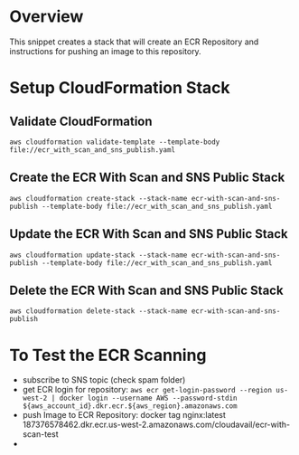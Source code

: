 # Overview

This snippet creates a stack that will create an ECR Repository and instructions for pushing an image to this repository.

# Setup CloudFormation Stack


## Validate CloudFormation

`aws cloudformation validate-template --template-body file://ecr_with_scan_and_sns_publish.yaml`

## Create the ECR With Scan and SNS Public Stack

`aws cloudformation create-stack --stack-name ecr-with-scan-and-sns-publish --template-body file://ecr_with_scan_and_sns_publish.yaml`

## Update the ECR With Scan and SNS Public Stack

`aws cloudformation update-stack --stack-name ecr-with-scan-and-sns-publish --template-body file://ecr_with_scan_and_sns_publish.yaml`

## Delete the ECR With Scan and SNS Public Stack

`aws cloudformation delete-stack --stack-name ecr-with-scan-and-sns-publish`


# To Test the ECR Scanning

- subscribe to SNS topic (check spam folder)
- get ECR login for repository: `aws ecr get-login-password --region us-west-2 | docker login --username AWS --password-stdin ${aws_account_id}.dkr.ecr.${aws_region}.amazonaws.com`
- push Image to ECR Repository: docker tag nginx:latest 187376578462.dkr.ecr.us-west-2.amazonaws.com/cloudavail/ecr-with-scan-test
- 